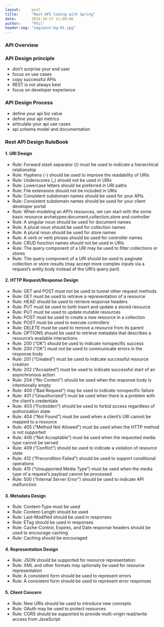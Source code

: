 ```yaml
---
layout:     post
title:      "Rest API Coding with Spring"
date:       2016-10-27 11:00:00
author:     "Phil"
header-img: "img/post-bg-01.jpg"
---
```


### API Overview


### API Design principle

- don’t surprise your end user
- focus on use cases
- copy successful APIs
- REST is not always best
- focus on developer experience


### API Design Process

- define your api biz value
- define your api metrics
- articulate your api use cases
- api schema model and documentation


### Rest API Design RuleBook

#### 1. URI Design

- Rule: Forward slash separator (/) must be used to indicate a hierarchical relationship
- Rule: Hyphens (-) should be used to improve the readability of URIs
- Rule: Underscores (_) should not be used in URIs
- Rule: Lowercase letters should be preferred in URI paths
- Rule: File extensions should not be included in URIs
- Rule: Consistent subdomain names should be used for your APIs
- Rule: Consistent subdomain names should be used for your client developer portal
- Rule: When modeling an API’s resources, we can start with the some basic resource archetypes:document,collection,store and controller
- Rule: A singular noun should be used for document names
- Rule: A plural noun should be used for collection names
- Rule: A plural noun should be used for store names
- Rule: A verb or verb phrase should be used for controller names
- Rule: CRUD function names should not be used in URIs
- Rule: The query component of a URI may be used to filter collections or stores
- Rule: The query component of a URI should be used to paginate collection or store results (may accept more complex inputs via a request’s entity body instead of the URI’s query part)

#### 2. HTTP Request/Response Design
- Rule: GET and POST must not be used to tunnel other request methods
- Rule: GET must be used to retrieve a representation of a resource
- Rule: HEAD should be used to retrieve response headers
- Rule: PUT must be used to both insert and update a stored resource
- Rule: PUT must be used to update mutable resources
- Rule: POST must be used to create a new resource in a collection
- Rule: POST must be used to execute controllers
- Rule: DELETE must be used to remove a resource from its parent
- Rule: OPTIONS should be used to retrieve metadata that describes a resource’s available interactions
- Rule: 200 (“OK”) should be used to indicate nonspecific success
- Rule: 200 (“OK”) must not be used to communicate errors in the response body
- Rule: 201 (“Created”) must be used to indicate successful resource creation
- Rule: 202 (“Accepted”) must be used to indicate successful start of an asynchronous action
- Rule: 204 (“No Content”) should be used when the response body is intentionally empty
- Rule: 400 (“Bad Request”) may be used to indicate nonspecific failure
- Rule: 401 (“Unauthorized”) must be used when there is a problem with the client’s credentials
- Rule: 403 (“Forbidden”) should be used to forbid access regardless of authorization state
- Rule: 404 (“Not Found”) must be used when a client’s URI cannot be mapped to a resource
- Rule: 405 (“Method Not Allowed”) must be used when the HTTP method is not supported
- Rule: 406 (“Not Acceptable”) must be used when the requested media type cannot be served
- Rule: 409 (“Conflict”) should be used to indicate a violation of resource state
- Rule: 412 (“Precondition Failed”) should be used to support conditional operations
- Rule: 415 (“Unsupported Media Type”) must be used when the media type of a request’s payload cannot be processed
- Rule: 500 (“Internal Server Error”) should be used to indicate API malfunction

#### 3. Metadata Design
- Rule: Content-Type must be used
- Rule: Content-Length should be used
- Rule: Last-Modified should be used in responses
- Rule: ETag should be used in responses
- Rule: Cache-Control, Expires, and Date response headers should be used to encourage caching
- Rule: Caching should be encouraged

#### 4. Representation Design
- Rule: JSON should be supported for resource representation
- Rule: XML and other formats may optionally be used for resource representation
- Rule: A consistent form should be used to represent errors
- Rule: A consistent form should be used to represent error responses

#### 5. Client Concern
- Rule: New URIs should be used to introduce new concepts
- Rule: OAuth may be used to protect resources
- Rule: CORS should be supported to provide multi-origin read/write access from JavaScript
